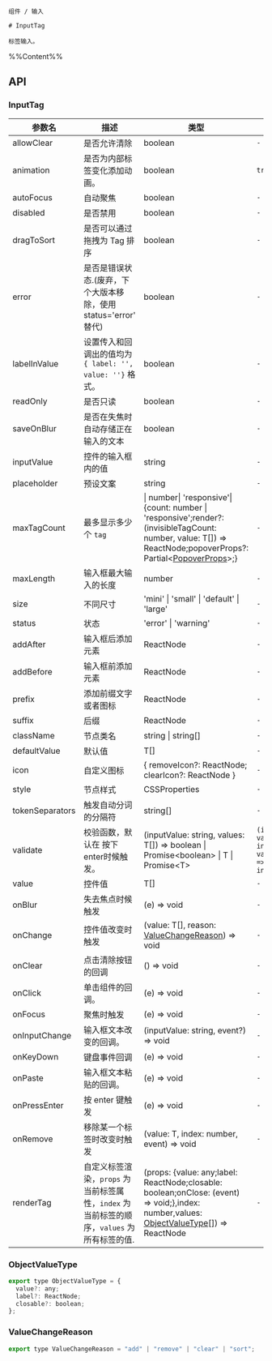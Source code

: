 `````
组件 / 输入

# InputTag

标签输入。
`````

%%Content%%

## API

### InputTag

|参数名|描述|类型|默认值|版本|
|---|---|---|---|---|
|allowClear|是否允许清除|boolean |`-`|-|
|animation|是否为内部标签变化添加动画。|boolean |`true`|2.15.0|
|autoFocus|自动聚焦|boolean |`-`|-|
|disabled|是否禁用|boolean |`-`|-|
|dragToSort|是否可以通过拖拽为 Tag 排序|boolean |`-`|2.27.0|
|error|是否是错误状态.(废弃，下个大版本移除，使用 status='error' 替代)|boolean |`-`|-|
|labelInValue|设置传入和回调出的值均为 `{ label: '', value: ''}` 格式。|boolean |`-`|-|
|readOnly|是否只读|boolean |`-`|-|
|saveOnBlur|是否在失焦时自动存储正在输入的文本|boolean |`-`|2.25.0|
|inputValue|控件的输入框内的值|string |`-`|-|
|placeholder|预设文案|string |`-`|-|
|maxTagCount|最多显示多少个 `tag`|\| number\| 'responsive'\| {count: number \| 'responsive';render?: (invisibleTagCount: number, value: T[]) =&gt; ReactNode;popoverProps?: Partial&lt;[PopoverProps](popover#popover)&gt;;} |`-`|2.59.0. `responsive ` in `2.62.0`|
|maxLength|输入框最大输入的长度|number |`-`|2.23.0|
|size|不同尺寸|'mini' \| 'small' \| 'default' \| 'large' |`-`|-|
|status|状态|'error' \| 'warning' |`-`|2.45.0|
|addAfter|输入框后添加元素|ReactNode |`-`|2.47.0|
|addBefore|输入框前添加元素|ReactNode |`-`|2.47.0|
|prefix|添加前缀文字或者图标|ReactNode |`-`|2.47.0|
|suffix|后缀|ReactNode |`-`|-|
|className|节点类名|string \| string[] |`-`|-|
|defaultValue|默认值|T[] |`-`|-|
|icon|自定义图标|{ removeIcon?: ReactNode; clearIcon?: ReactNode } |`-`|-|
|style|节点样式|CSSProperties |`-`|-|
|tokenSeparators|触发自动分词的分隔符|string[] |`-`|2.44.0|
|validate|校验函数，默认在 按下enter时候触发。|(inputValue: string, values: T[]) =&gt; boolean \| Promise&lt;boolean&gt; \| T \| Promise&lt;T&gt; |`(inputValue, values) => inputValue && values.every((item) => item !== inputValue)`|return type T and `Promise<T>` in 2.37.0|
|value|控件值|T[] |`-`|-|
|onBlur|失去焦点时候触发|(e) => void |`-`|-|
|onChange|控件值改变时触发|(value: T[], reason: [ValueChangeReason](#valuechangereason)) => void |`-`|`reason` in 2.27.0|
|onClear|点击清除按钮的回调|() => void |`-`|2.20.0|
|onClick|单击组件的回调。|(e) => void |`-`|-|
|onFocus|聚焦时触发|(e) => void |`-`|-|
|onInputChange|输入框文本改变的回调。|(inputValue: string, event?) => void |`-`|-|
|onKeyDown|键盘事件回调|(e) => void |`-`|-|
|onPaste|输入框文本粘贴的回调。|(e) => void |`-`|-|
|onPressEnter|按 enter 键触发|(e) => void |`-`|-|
|onRemove|移除某一个标签时改变时触发|(value: T, index: number, event) => void |`-`|-|
|renderTag|自定义标签渲染，`props` 为当前标签属性，`index` 为当前标签的顺序，`values` 为所有标签的值.|(props: {value: any;label: ReactNode;closable: boolean;onClose: (event) => void;},index: number,values: [ObjectValueType](#objectvaluetype)[]) => ReactNode |`-`|index、values added in 2.15.0|

### ObjectValueType

```js
export type ObjectValueType = {
  value?: any;
  label?: ReactNode;
  closable?: boolean;
};
```

### ValueChangeReason

```js
export type ValueChangeReason = "add" | "remove" | "clear" | "sort";
```
